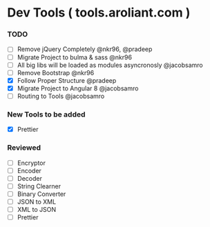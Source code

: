 # Dev Tools ( tools.aroliant.com )


### TODO
* [ ]  Remove jQuery Completely @nkr96, @pradeep
* [ ]  Migrate Project to bulma & sass @nkr96
* [ ]  All big libs will be loaded as modules asyncronosly @jacobsamro
* [ ]  Remove Bootstrap @nkr96
* [x]  Follow Proper Structure @pradeep
* [x]  Migrate Project to Angular 8 @jacobsamro
* [ ]  Routing to Tools @jacobsamro

### New Tools to be added
* [x] Prettier

### Reviewed
* [ ] Encryptor
* [ ] Encoder
* [ ] Decoder
* [ ] String Clearner
* [ ] Binary Converter
* [ ] JSON to XML
* [ ] XML to JSON
* [ ] Prettier